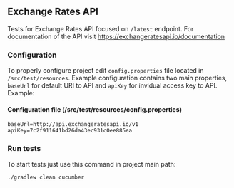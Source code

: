 ## Exchange Rates API

Tests for Exchange Rates API focused on `/latest` endpoint. For documentation
of the API visit https://exchangeratesapi.io/documentation

### Configuration

To properly configure project edit `config.properties` file located in
`/src/test/resources`. Example configuration contains two main properties, 
`baseUrl` for default URI to API and `apiKey` for invidual access key to API.
Example:

#### Configuration file (/src/test/resources/config.properties)
```
baseUrl=http://api.exchangeratesapi.io/v1
apiKey=7c2f911641bd26da43ec931c0ee885ea
```

### Run tests

To start tests just use this command in project main path:
```
./gradlew clean cucumber
```